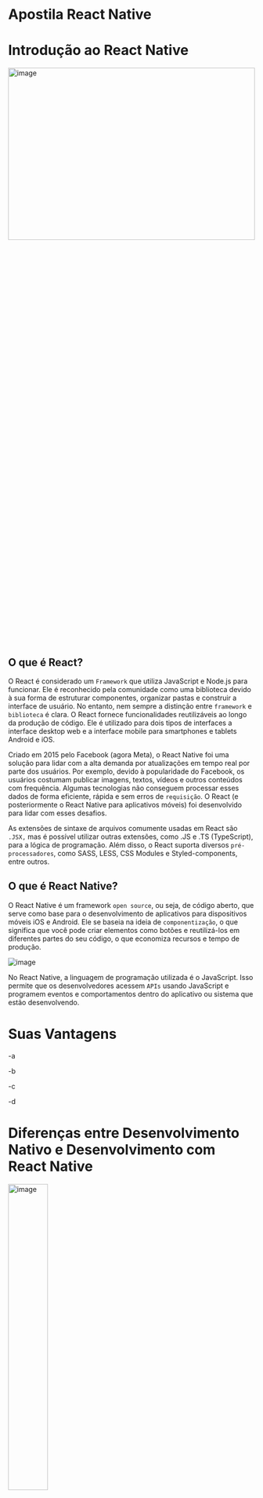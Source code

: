 # Apostila React Native 

# Introdução ao React Native 
<img src="https://miro.medium.com/v2/1*AjesIvV-kkwk6LLvNf1t4A.png" alt="image" width="100%" height="30%">


## O que é React?

O React é considerado um `Framework` que utiliza JavaScript e Node.js para funcionar. Ele é reconhecido pela comunidade como uma biblioteca devido à sua forma de estruturar componentes, organizar pastas e construir a interface de usuário. No entanto, nem sempre a distinção entre `framework` e `biblioteca` é clara. O React fornece funcionalidades reutilizáveis ao longo da produção de código. Ele é utilizado para dois tipos de interfaces a interface desktop web e a interface mobile para smartphones e tablets Android e iOS.


Criado em 2015 pelo Facebook (agora Meta), o React Native foi uma solução para lidar com a alta demanda por atualizações em tempo real por parte dos usuários. Por exemplo, devido à popularidade do Facebook, os usuários costumam publicar imagens, textos, vídeos e outros conteúdos com frequência. Algumas tecnologias não conseguem processar esses dados de forma eficiente, rápida e sem erros de `requisição`. O React (e posteriormente o React Native para aplicativos móveis) foi desenvolvido para lidar com esses desafios.

As extensões de sintaxe de arquivos comumente usadas em React são `.JSX,` mas é possível utilizar outras extensões, como .JS e .TS (TypeScript), para a lógica de programação. Além disso, o React suporta diversos `pré-processadores`, como SASS, LESS, CSS Modules e Styled-components, entre outros.

## O que é React Native?

O React Native é um framework `open source`, ou seja, de código aberto, que serve como base para o desenvolvimento de aplicativos para dispositivos móveis iOS e Android. Ele se baseia na ideia de `componentização`, o que significa que você pode criar elementos como botões e reutilizá-los em diferentes partes do seu código, o que economiza recursos e tempo de produção.


<img src="https://fga-eps-mds.github.io/2018.2-CarDefense/docs/assets/images/diagrama_react.png" alt="image">



No React Native, a linguagem de programação utilizada é o JavaScript. Isso permite que os desenvolvedores acessem `APIs` usando JavaScript e programem eventos e comportamentos dentro do aplicativo ou sistema que estão desenvolvendo.


# Suas Vantagens

-a

-b

-c

-d


# Diferenças entre Desenvolvimento Nativo e Desenvolvimento com React Native
<img src="https://tm.ibxk.com.br/2021/10/21/21122556259195.jpg" alt="image" width="40%">

#
# Dicionário DEV

🟦`APIs`

🟦`Framework`

🟦`Biblioteca`

🟦`.JSX`

🟦`.TSX Typescript` 
.TS puro Para utilizar TypeScript puro em um projeto React, você precisa garantir que seu ambiente de desenvolvimento esteja configurado para suportar o TypeScript. Aqui está um exemplo básico de como configurar um projeto React para usar TypeScript:

Inicialize um novo projeto React com TypeScript:


```    npx create-react-app my-app --template typescript     ```

🟦`.JS`


🟦`Open Source`

🟦`Requisição`

🟦`Componentização`

